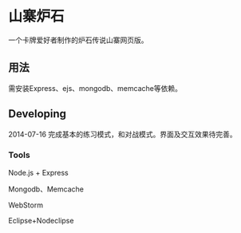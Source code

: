 

# 山寨炉石
一个卡牌爱好者制作的炉石传说山寨网页版。


## 用法
需安装Express、ejs、mongodb、memcache等依赖。


## Developing
2014-07-16 完成基本的练习模式，和对战模式。界面及交互效果待完善。


### Tools
Node.js + Express

Mongodb、Memcache

WebStorm

Eclipse+Nodeclipse


